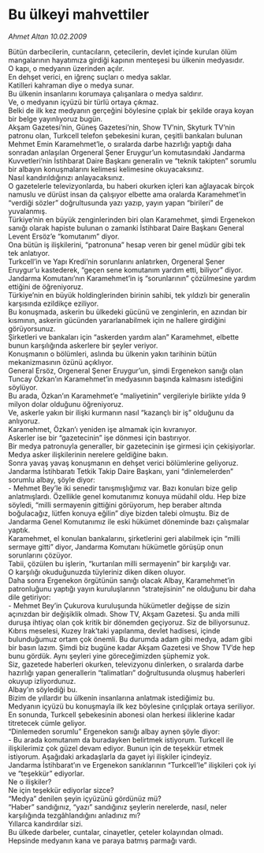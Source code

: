 # Bu ülkeyi mahvettiler

*Ahmet Altan 10.02.2009*

<div class="taraf_structure_2col_1zq">
<div class="margen_n">



 <p>Bütün darbecilerin, cuntacıların, çetecilerin, devlet içinde kurulan ölüm mangalarının hayatımıza girdiği kapının menteşesi bu ülkenin medyasıdır. <br/>O kapı, o medyanın üzerinden açılır. <br/>En dehşet verici, en iğrenç suçları o medya saklar. <br/>Katilleri kahraman diye o medya sunar. <br/>Bu ülkenin insanlarını korumaya çalışanlara o medya saldırır. <br/>Ve, o medyanın içyüzü bir türlü ortaya çıkmaz. <br/>Belki de ilk kez medyanın gerçeğini böylesine çıplak bir şekilde oraya koyan bir belge yayınlıyoruz bugün. <br/>Akşam Gazetesi’nin, Güneş Gazetesi’nin, Show TV’nin, Skyturk TV’nin patronu olan, Turkcell telefon şebekesini kuran, çeşitli bankaları bulunan Mehmet Emin Karamehmet’le, o sıralarda darbe hazırlığı yaptığı daha sonradan anlaşılan Orgeneral Şener Eruygur’un komutasındaki Jandarma Kuvvetleri’nin İstihbarat Daire Başkanı generalin ve “teknik takipten” sorumlu bir albayın konuşmalarını kelimesi kelimesine okuyacaksınız. <br/>Nasıl kandırıldığınızı anlayacaksınız. <br/>O gazetelerle televizyonlarda, bu haberi okurken içleri kan ağlayacak birçok namuslu ve dürüst insan da çalışıyor elbette ama oralarda Karamehmet’in “verdiği sözler” doğrultusunda yazı yazıp, yayın yapan “birileri” de yuvalanmış. <br/>Türkiye’nin en büyük zenginlerinden biri olan Karamehmet, şimdi Ergenekon sanığı olarak hapiste bulunan o zamanki İstihbarat Daire Başkanı General Levent Ersöz’e “komutanım” diyor. <br/>Ona bütün iş ilişkilerini, “patronuna” hesap veren bir genel müdür gibi tek tek anlatıyor. <br/>Turkcell’in ve Yapı Kredi’nin sorunlarını anlatırken, Orgeneral Şener Eruygur’u kastederek, “geçen sene komutanım yardım etti, biliyor” diyor. <br/>Jandarma Komutanı’nın Karamehmet’in iş “sorunlarının” çözülmesine yardım ettiğini de öğreniyoruz. <br/>Türkiye’nin en büyük holdinglerinden birinin sahibi, tek yıldızlı bir generalin karşısında ezildikçe eziliyor. <br/>Bu konuşmada, askerin bu ülkedeki gücünü ve zenginlerin, en azından bir kısmının, askerin gücünden yararlanabilmek için ne hallere girdiğini görüyorsunuz. <br/>Şirketleri ve bankaları için “askerden yardım alan” Karamehmet, elbette bunun karşılığında askerlere bir şeyler veriyor. <br/>Konuşmanın o bölümleri, aslında bu ülkenin yakın tarihinin bütün mekanizmasının özünü açıklıyor. <br/>General Ersöz, Orgeneral Şener Eruygur’un, şimdi Ergenekon sanığı olan Tuncay Özkan’ın Karamehmet’in medyasının başında kalmasını istediğini söylüyor. <br/>Bu arada, Özkan’ın Karamehmet’e “maliyetinin” vergileriyle birlikte yılda 9 milyon dolar olduğunu öğreniyoruz. <br/>Ve, askerle yakın bir ilişki kurmanın nasıl “kazançlı bir iş” olduğunu da anlıyoruz. <br/>Karamehmet, Özkan’ı yeniden işe almamak için kıvranıyor. <br/>Askerler ise bir “gazetecinin” işe dönmesi için bastırıyor. <br/>Bir medya patronuyla generaller, bir gazetecinin işe girmesi için çekişiyorlar. <br/>Medya asker ilişkilerinin nerelere geldiğine bakın. <br/>Sonra yavaş yavaş konuşmanın en dehşet verici bölümlerine geliyoruz. <br/>Jandarma İstihbaratı Tetkik Takip Daire Başkanı, yani “dinlemelerden” sorumlu albay, şöyle diyor: <br/>- Mehmet Bey’le iki senedir tanışmışlığımız var. Bazı konuları bize gelip anlatmışlardı. Özellikle genel komutanımız konuya müdahil oldu. Hep bize söyledi, “milli sermayenin gittiğini görüyorum, hep beraber altında boğulacağız, lütfen konuya eğilin” diye bizden talebi olmuştu. Biz de Jandarma Genel Komutanımız ile eski hükümet döneminde bazı çalışmalar yaptık.<br/>Karamehmet, el konulan bankalarını, şirketlerini geri alabilmek için “milli sermaye gitti” diyor, Jandarma Komutanı hükümetle görüşüp onun sorunlarını çözüyor. <br/>Tabii, çözülen bu işlerin, “kurtarılan milli sermayenin” bir karşılığı var. <br/>O karşılığı okuduğunuzda tüyleriniz diken diken oluyor. <br/>Daha sonra Ergenekon örgütünün sanığı olacak Albay, Karamehmet’in patronluğunu yaptığı yayın kuruluşlarının “stratejisinin” ne olduğunu bir daha dile getiriyor:<br/>- Mehmet Bey’in Çukurova kuruluşunda hükümetler değişse de sizin açınızdan bir değişiklik olmadı. Show TV, Akşam Gazetesi. Şu anda milli duruşa ihtiyaç olan çok kritik bir dönemden geçiyoruz. Siz de biliyorsunuz. Kıbrıs meselesi, Kuzey Irak’taki yapılanma, devlet hadisesi, içinde bulunduğumuz ortam çok önemli. Bu durumda adam gibi medya, adam gibi bir basın lazım. Şimdi biz bugüne kadar Akşam Gazetesi ve Show TV’de hep bunu gördük. Aynı şeyleri yine göreceğimizden şüphemiz yok. <br/>Siz, gazetede haberleri okurken, televizyonu dinlerken, o sıralarda darbe hazırlığı yapan generallerin “talimatları” doğrultusunda oluşmuş haberleri okuyup izliyordunuz. <br/>Albay’ın söylediği bu. <br/>Bizim de yıllardır bu ülkenin insanlarına anlatmak istediğimiz bu. <br/>Medyanın içyüzü bu konuşmayla ilk kez böylesine çırılçıplak ortaya seriliyor. <br/>En sonunda, Turkcell şebekesinin abonesi olan herkesi iliklerine kadar titretecek cümle geliyor. <br/>“Dinlemeden sorumlu” Ergenekon sanığı albay aynen şöyle diyor: <br/>- Bu arada komutanım da buradayken belirtmek istiyorum. Turkcell ile ilişkilerimiz çok güzel devam ediyor. Bunun için de teşekkür etmek istiyorum. Aşağıdaki arkadaşlarla da gayet iyi ilişkiler içindeyiz. <br/>Jandarma İstihbarat’ın ve Ergenekon sanıklarının “Turkcell’le” ilişkileri çok iyi ve “teşekkür” ediyorlar. <br/>Ne o ilişkiler? <br/>Ne için teşekkür ediyorlar sizce? <br/>“Medya” denilen şeyin içyüzünü gördünüz mü? <br/>“Haber” sandığınız, “yazı” sandığınız şeylerin nerelerde, nasıl, neler karşılığında tezgâhlandığını anladınız mı? <br/>Yıllarca kandırdılar sizi. <br/>Bu ülkede darbeler, cuntalar, cinayetler, çeteler kolayından olmadı. <br/>Hepsinde medyanın kana ve paraya batmış parmağı vardı.</p>
<br/>
<br/>
<br/>



<br/>


<div id="taraf_not">
</div>

</div>


</div>
